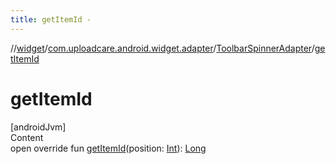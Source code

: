 ```yaml
---
title: getItemId -
---
```

//[widget](../../index.md)/[com.uploadcare.android.widget.adapter](../index.md)/[ToolbarSpinnerAdapter](index.md)/[getItemId](get-item-id.md)



# getItemId  
[androidJvm]  
Content  
open override fun [getItemId](get-item-id.md)(position: [Int](https://kotlinlang.org/api/latest/jvm/stdlib/kotlin/-int/index.html)): [Long](https://kotlinlang.org/api/latest/jvm/stdlib/kotlin/-long/index.html)  



